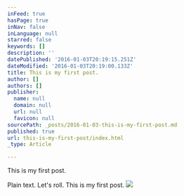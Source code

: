 ```yaml
---
inFeed: true
hasPage: true
inNav: false
inLanguage: null
starred: false
keywords: []
description: ''
datePublished: '2016-01-03T20:19:15.251Z'
dateModified: '2016-01-03T20:19:00.133Z'
title: This is my first post.
author: []
authors: []
publisher:
  name: null
  domain: null
  url: null
  favicon: null
sourcePath: _posts/2016-01-03-this-is-my-first-post.md
published: true
url: this-is-my-first-post/index.html
_type: Article

---
```

This is my first post. 

Plain text. Let's roll. This is my first post.
![](https://the-grid-user-content.s3-us-west-2.amazonaws.com/b7ad2ce5-1483-4fc9-b0c2-8506334cfca8.jpg)